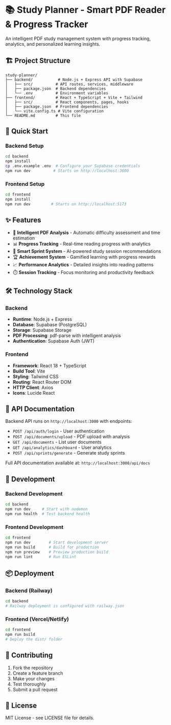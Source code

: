 # 📚 Study Planner - Smart PDF Reader & Progress Tracker

An intelligent PDF study management system with progress tracking, analytics, and personalized learning insights.

## 🏗️ Project Structure

```
study-planner/
├── backend/           # Node.js + Express API with Supabase
│   ├── src/          # API routes, services, middleware
│   ├── package.json  # Backend dependencies
│   └── .env          # Environment variables
├── frontend/         # React + TypeScript + Vite + Tailwind
│   ├── src/          # React components, pages, hooks
│   ├── package.json  # Frontend dependencies
│   └── vite.config.ts # Vite configuration
└── README.md         # This file
```

## 🚀 Quick Start

### Backend Setup
```bash
cd backend
npm install
cp .env.example .env  # Configure your Supabase credentials
npm run dev          # Starts on http://localhost:3000
```

### Frontend Setup
```bash
cd frontend
npm install
npm run dev         # Starts on http://localhost:5173
```

## ✨ Features

- 🧠 **Intelligent PDF Analysis** - Automatic difficulty assessment and time estimation
- 📊 **Progress Tracking** - Real-time reading progress with analytics
- 🎯 **Smart Sprint System** - AI-powered study session recommendations
- 🏆 **Achievement System** - Gamified learning with progress rewards
- 📈 **Performance Analytics** - Detailed insights into reading patterns
- ⏱️ **Session Tracking** - Focus monitoring and productivity feedback

## 🛠️ Technology Stack

### Backend
- **Runtime**: Node.js + Express
- **Database**: Supabase (PostgreSQL)
- **Storage**: Supabase Storage
- **PDF Processing**: pdf-parse with intelligent analysis
- **Authentication**: Supabase Auth (JWT)

### Frontend
- **Framework**: React 18 + TypeScript
- **Build Tool**: Vite
- **Styling**: Tailwind CSS
- **Routing**: React Router DOM
- **HTTP Client**: Axios
- **Icons**: Lucide React

## 📖 API Documentation

Backend API runs on `http://localhost:3000` with endpoints:

- `POST /api/auth/login` - User authentication
- `POST /api/documents/upload` - PDF upload with analysis
- `GET /api/documents` - List user documents
- `GET /api/analytics/dashboard` - User analytics
- `POST /api/sprints/generate` - Generate study sprints

Full API documentation available at: `http://localhost:3000/api/docs`

## 🔧 Development

### Backend Development
```bash
cd backend
npm run dev     # Start with nodemon
npm run health  # Test backend health
```

### Frontend Development
```bash
cd frontend
npm run dev        # Start development server
npm run build      # Build for production
npm run preview    # Preview production build
npm run lint       # Run ESLint
```

## 📦 Deployment

### Backend (Railway)
```bash
cd backend
# Railway deployment is configured with railway.json
```

### Frontend (Vercel/Netlify)
```bash
cd frontend
npm run build
# Deploy the dist/ folder
```

## 🤝 Contributing

1. Fork the repository
2. Create a feature branch
3. Make your changes
4. Test thoroughly
5. Submit a pull request

## 📄 License

MIT License - see LICENSE file for details.
